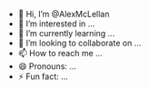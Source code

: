 - 👋 Hi, I’m @AlexMcLellan
- 👀 I’m interested in ...
- 🌱 I’m currently learning ...
- 💞️ I’m looking to collaborate on ...
- 📫 How to reach me ...
- 😄 Pronouns: ...
- ⚡ Fun fact: ...

<!---
AlexMcLellan/AlexMcLellan is a ✨ special ✨ repository because its `README.md` (this file) appears on your GitHub profile.
You can click the Preview link to take a look at your changes.
--->

